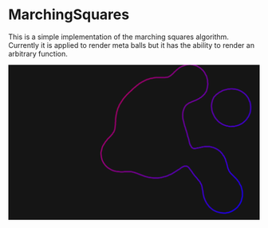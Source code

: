 # MarchingSquares
This is a simple implementation of the marching squares algorithm. Currently it is applied to render meta balls but it has the ability to render an arbitrary function.

![](example.png?raw=true "Example")
